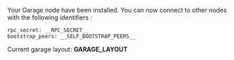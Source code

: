 Your Garage node have been installed. You can now connect to other nodes with the following identifiers :

	rpc_secret: __RPC_SECRET__
	bootstrap_peers: __SELF_BOOTSTRAP_PEERS__
	
Current garage layout: __GARAGE_LAYOUT__
